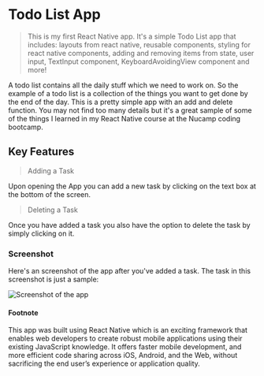 # Todo List App

>This is my first React Native app. It's a simple Todo List app that includes: layouts from react native, reusable components, styling for react native components, adding and removing items from state, user input, TextInput component, KeyboardAvoidingView component and more!

A todo list contains all the daily stuff which we need to work on. So the example of a todo list is a collection of the things you want to get done by the end of the day. This is a pretty simple app with an add and delete function. You may not find too many details but it's a great sample of some of the things I learned in my React Native course at the Nucamp coding bootcamp.

## Key Features

>Adding a Task

Upon opening the App you can add a new task by clicking on the text box at the bottom of the screen.

>Deleting a Task

Once you have added a task you also have the option to delete the task by simply clicking on it.

### Screenshot

Here's an screenshot of the app after you've added a task. The task in this screenshot is just a sample:

![Screenshot of the app](https://www.dropbox.com/s/mg1lysleombzaw6/image0%20%281%29.png?dl=0)

#### Footnote

This app was built using React Native which is an exciting framework that enables web developers to create robust mobile applications using their existing JavaScript knowledge. It offers faster mobile development, and more efficient code sharing across iOS, Android, and the Web, without sacrificing the end user’s experience or application quality. 


